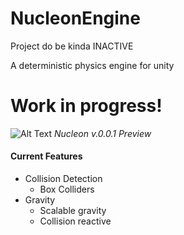 # NucleonEngine
Project do be kinda INACTIVE

 A deterministic physics engine for unity
# Work in progress!
![Alt Text](https://s3.gifyu.com/images/Nucleton0.0.1Preview.gif)
*Nucleon v.0.0.1 Preview*

#### Current Features
* Collision Detection
  * Box Colliders
* Gravity
  * Scalable gravity
  * Collision reactive
